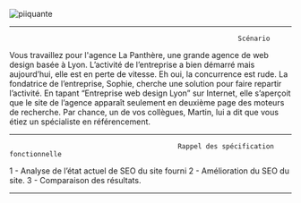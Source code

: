 ![piiquante](https://user-images.githubusercontent.com/94462048/188245075-36b0d92f-6abc-451a-8828-916f7eee09f3.PNG)

----------------------------------------------------------------------------------------------------------------------------------------

                                                             Scénario

Vous travaillez pour l'agence La Panthère, une grande agence de web design basée à Lyon. 
L’activité de l’entreprise a bien démarré mais aujourd’hui, elle est en perte de vitesse. 
Eh oui, la concurrence est rude. La fondatrice de l’entreprise, Sophie, cherche une solution pour faire repartir l’activité.
En tapant “Entreprise web design Lyon” sur Internet, elle s’aperçoit que le site de l’agence apparaît seulement en deuxième page des moteurs de recherche.
Par chance, un de vos collègues, Martin, lui a dit que vous étiez un spécialiste en référencement.

----------------------------------------------------------------------------------------------------------------------------------------

                                              Rappel des spécification fonctionnelle
                                                
1 - Analyse de l’état actuel de SEO du site fourni
2 - Amélioration du SEO du site.
3 - Comparaison des résultats.

----------------------------------------------------------------------------------------------------------------------------------------
